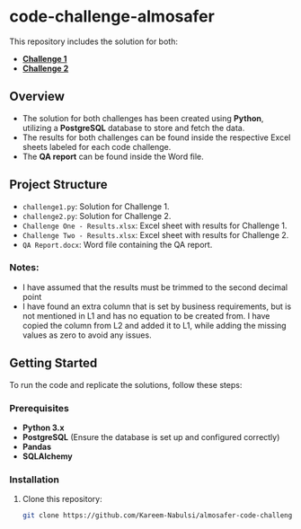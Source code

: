 # code-challenge-almosafer

This repository includes the solution for both:
- **[Challenge 1](https://github.com/Kareem-Nabulsi/almosafer-code-challenge/blob/main/challenge1.py)**
- **[Challenge 2](https://github.com/Kareem-Nabulsi/almosafer-code-challenge/blob/main/challenge2.py)**

## Overview

- The solution for both challenges has been created using **Python**, utilizing a **PostgreSQL** database to store and fetch the data.
- The results for both challenges can be found inside the respective Excel sheets labeled for each code challenge.
- The **QA report** can be found inside the Word file.

## Project Structure

- `challenge1.py`: Solution for Challenge 1.
- `challenge2.py`: Solution for Challenge 2.
- `Challenge One - Results.xlsx`: Excel sheet with results for Challenge 1.
- `Challenge Two - Results.xlsx`: Excel sheet with results for Challenge 2.
- `QA Report.docx`: Word file containing the QA report.

### Notes:
- I have assumed that the results must be trimmed to the second decimal point
- I have found an extra column that is set by business requirements, but is not mentioned in L1 and has no equation to be created from. I have copied the column from L2 and added it to L1, while adding the missing values as zero to avoid any issues.

## Getting Started

To run the code and replicate the solutions, follow these steps:

### Prerequisites

- **Python 3.x**
- **PostgreSQL** (Ensure the database is set up and configured correctly)
- **Pandas**
- **SQLAlchemy**

### Installation

1. Clone this repository:
   ```bash
   git clone https://github.com/Kareem-Nabulsi/almosafer-code-challenge.git
